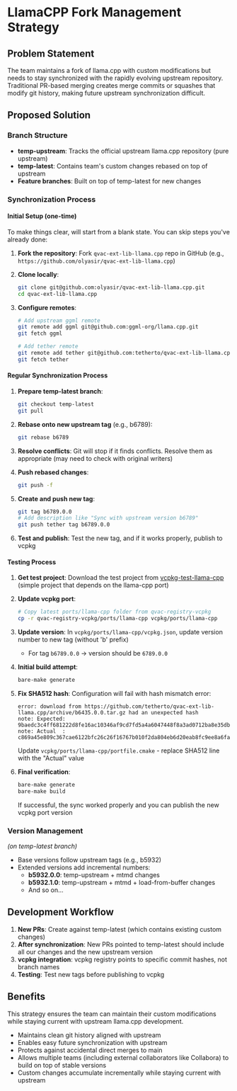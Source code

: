 # LlamaCPP Fork Management Strategy

## Problem Statement

The team maintains a fork of llama.cpp with custom modifications but needs to stay synchronized with the rapidly evolving upstream repository. Traditional PR-based merging creates merge commits or squashes that modify git history, making future upstream synchronization difficult.

## Proposed Solution

### Branch Structure

- **temp-upstream**: Tracks the official upstream llama.cpp repository (pure upstream)
- **temp-latest**: Contains team's custom changes rebased on top of upstream
- **Feature branches**: Built on top of temp-latest for new changes

### Synchronization Process

#### Initial Setup (one-time)
To make things clear, will start from a blank state. You can skip steps you've already done:

1. **Fork the repository**: Fork `qvac-ext-lib-llama.cpp` repo in GitHub (e.g., `https://github.com/olyasir/qvac-ext-lib-llama.cpp`)

2. **Clone locally**:
   ```bash
   git clone git@github.com:olyasir/qvac-ext-lib-llama.cpp.git
   cd qvac-ext-lib-llama.cpp
   ```

3. **Configure remotes**:
   ```bash
   # Add upstream ggml remote
   git remote add ggml git@github.com:ggml-org/llama.cpp.git
   git fetch ggml
   
   # Add tether remote
   git remote add tether git@github.com:tetherto/qvac-ext-lib-llama.cpp.git
   git fetch tether
   ```

#### Regular Synchronization Process

1. **Prepare temp-latest branch**:
   ```bash
   git checkout temp-latest
   git pull
   ```

2. **Rebase onto new upstream tag** (e.g., b6789):
   ```bash
   git rebase b6789
   ```

3. **Resolve conflicts**: Git will stop if it finds conflicts. Resolve them as appropriate (may need to check with original writers)

4. **Push rebased changes**:
   ```bash
   git push -f
   ```

5. **Create and push new tag**:
   ```bash
   git tag b6789.0.0
   # Add description like "Sync with upstream version b6789"
   git push tether tag b6789.0.0
   ```

6. **Test and publish**: Test the new tag, and if it works properly, publish to vcpkg

#### Testing Process

1. **Get test project**: Download the test project from [vcpkg-test-llama-cpp](https://drive.google.com/file/d/1Fm47_QsPsjp-kjPnQpQiRTE5KIrxMh_G/view?usp=sharing) (simple project that depends on the llama-cpp port)

2. **Update vcpkg port**:
   ```bash
   # Copy latest ports/llama-cpp folder from qvac-registry-vcpkg 
   cp -r qvac-registry-vcpkg/ports/llama-cpp vcpkg/ports/llama-cpp
   ```

3. **Update version**: In `vcpkg/ports/llama-cpp/vcpkg.json`, update version number to new tag (without 'b' prefix)
   - For tag `b6789.0.0` → version should be `6789.0.0`

4. **Initial build attempt**:
   ```bash
   bare-make generate
   ```

5. **Fix SHA512 hash**: Configuration will fail with hash mismatch error:
   ```
   error: download from https://github.com/tetherto/qvac-ext-lib-llama.cpp/archive/b6435.0.0.tar.gz had an unexpected hash
   note: Expected: 9baedc3c4ff681222d8fe16ac10346af9cd7fd5a4a6047448f8a3ad0712ba8e35dbd06af16b3a8c6c8b25518b43fd3b152275e90969f0c33cf851cdb44484eb0
   note: Actual  : c869a45e809c367cae6122bfc26c26f16767b010f2da804eb6d20eab8fc9ee8a6fa9c35d04792d0dc1e7483a1b552441027a96ebd30cfb8ac455a3da52801f59
   ```
   Update `vcpkg/ports/llama-cpp/portfile.cmake` - replace SHA512 line with the "Actual" value

6. **Final verification**:
   ```bash
   bare-make generate
   bare-make build
   ```
   If successful, the sync worked properly and you can publish the new vcpkg port version

### Version Management
*(on temp-latest branch)*

- Base versions follow upstream tags (e.g., b5932)
- Extended versions add incremental numbers:
  - **b5932.0.0**: temp-upstream + mtmd changes
  - **b5932.1.0**: temp-upstream + mtmd + load-from-buffer changes
  - And so on...

## Development Workflow

1. **New PRs**: Create against temp-latest (which contains existing custom changes)
2. **After synchronization**: New PRs pointed to temp-latest should include all our changes and the new upstream version
3. **vcpkg integration**: vcpkg registry points to specific commit hashes, not branch names
4. **Testing**: Test new tags before publishing to vcpkg

## Benefits

This strategy ensures the team can maintain their custom modifications while staying current with upstream llama.cpp development.

- Maintains clean git history aligned with upstream
- Enables easy future synchronization with upstream
- Protects against accidental direct merges to main
- Allows multiple teams (including external collaborators like Collabora) to build on top of stable versions
- Custom changes accumulate incrementally while staying current with upstream
